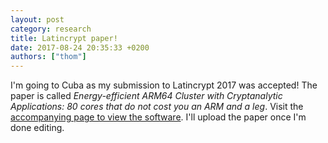 ```yaml
---
layout: post
category: research
title: Latincrypt paper!
date: 2017-08-24 20:35:33 +0200
authors: ["thom"]
---
```


I'm going to Cuba as my submission to Latincrypt 2017 was accepted!
The paper is called *Energy-efficient ARM64 Cluster with Cryptanalytic Applications: 80 cores that do not cost you an ARM and a leg*.
Visit the [accompanying page to view the software][armcluster].
I'll upload the paper once I'm done editing.

[armcluster]: /publication/armcluster/
